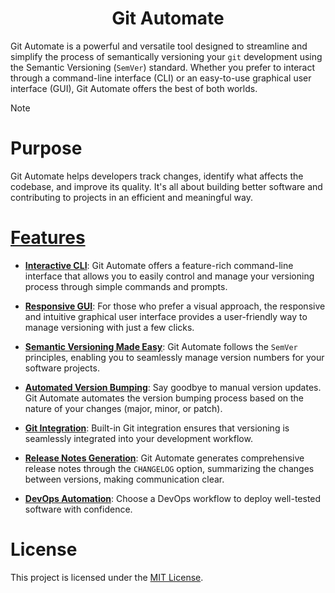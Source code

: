 <div align='center'>

  # Git Automate
  
</div>

Git Automate is a powerful and versatile tool designed to streamline and simplify the process of semantically versioning your `git` development using the Semantic Versioning (`SemVer`) standard. Whether you prefer to interact through a command-line interface (CLI) or an easy-to-use graphical user interface (GUI), Git Automate offers the best of both worlds.

> [!NOTE]
> # Purpose
> Git Automate helps developers track changes, identify what affects the codebase, and improve its quality. It's all about building better software and contributing to projects in an efficient and meaningful way.

# [Features]()

- **[Interactive CLI]()**: Git Automate offers a feature-rich command-line interface that allows you to easily control and manage your versioning process through simple commands and prompts.

- **[Responsive GUI]()**: For those who prefer a visual approach, the responsive and intuitive graphical user interface provides a user-friendly way to manage versioning with just a few clicks.

- **[Semantic Versioning Made Easy]()**: Git Automate follows the `SemVer` principles, enabling you to seamlessly manage version numbers for your software projects.

- **[Automated Version Bumping]()**: Say goodbye to manual version updates. Git Automate automates the version bumping process based on the nature of your changes (major, minor, or patch).

- **[Git Integration]()**: Built-in Git integration ensures that versioning is seamlessly integrated into your development workflow.

- **[Release Notes Generation]()**: Git Automate generates comprehensive release notes through the `CHANGELOG` option, summarizing the changes between versions, making communication clear.

- **[DevOps Automation]()**: Choose a DevOps workflow to deploy well-tested software with confidence.

# License

This project is licensed under the [MIT License](LICENSE).
